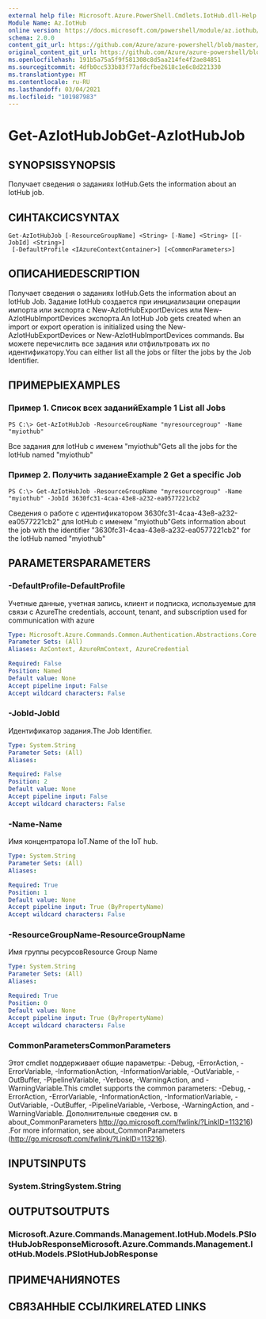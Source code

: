 ```yaml
---
external help file: Microsoft.Azure.PowerShell.Cmdlets.IotHub.dll-Help.xml
Module Name: Az.IotHub
online version: https://docs.microsoft.com/powershell/module/az.iothub/get-aziothubjob
schema: 2.0.0
content_git_url: https://github.com/Azure/azure-powershell/blob/master/src/IotHub/IotHub/help/Get-AzIotHubJob.md
original_content_git_url: https://github.com/Azure/azure-powershell/blob/master/src/IotHub/IotHub/help/Get-AzIotHubJob.md
ms.openlocfilehash: 191b5a75a5f9f581308c8d5aa214fe4f2ae84851
ms.sourcegitcommit: 4dfb0cc533b83f77afdcfbe2618c1e6c8d221330
ms.translationtype: MT
ms.contentlocale: ru-RU
ms.lasthandoff: 03/04/2021
ms.locfileid: "101987983"
---
```

# <span data-ttu-id="b5b82-101">Get-AzIotHubJob</span><span class="sxs-lookup"><span data-stu-id="b5b82-101">Get-AzIotHubJob</span></span>

## <span data-ttu-id="b5b82-102">SYNOPSIS</span><span class="sxs-lookup"><span data-stu-id="b5b82-102">SYNOPSIS</span></span>
<span data-ttu-id="b5b82-103">Получает сведения о заданиях IotHub.</span><span class="sxs-lookup"><span data-stu-id="b5b82-103">Gets the information about an IotHub job.</span></span>

## <span data-ttu-id="b5b82-104">СИНТАКСИС</span><span class="sxs-lookup"><span data-stu-id="b5b82-104">SYNTAX</span></span>

```
Get-AzIotHubJob [-ResourceGroupName] <String> [-Name] <String> [[-JobId] <String>]
 [-DefaultProfile <IAzureContextContainer>] [<CommonParameters>]
```

## <span data-ttu-id="b5b82-105">ОПИСАНИЕ</span><span class="sxs-lookup"><span data-stu-id="b5b82-105">DESCRIPTION</span></span>
<span data-ttu-id="b5b82-106">Получает сведения о заданиях IotHub.</span><span class="sxs-lookup"><span data-stu-id="b5b82-106">Gets the information about an IotHub Job.</span></span>
<span data-ttu-id="b5b82-107">Задание IotHub создается при инициализации операции импорта или экспорта с New-AzIotHubExportDevices или New-AzIotHubImportDevices экспорта.</span><span class="sxs-lookup"><span data-stu-id="b5b82-107">An IotHub Job gets created when an import or export operation is initialized using the New-AzIotHubExportDevices or New-AzIotHubImportDevices commands.</span></span>
<span data-ttu-id="b5b82-108">Вы можете перечислить все задания или отфильтровать их по идентификатору.</span><span class="sxs-lookup"><span data-stu-id="b5b82-108">You can either list all the jobs or filter the jobs by the Job Identifier.</span></span>

## <span data-ttu-id="b5b82-109">ПРИМЕРЫ</span><span class="sxs-lookup"><span data-stu-id="b5b82-109">EXAMPLES</span></span>

### <span data-ttu-id="b5b82-110">Пример 1. Список всех заданий</span><span class="sxs-lookup"><span data-stu-id="b5b82-110">Example 1 List all Jobs</span></span>
```
PS C:\> Get-AzIotHubJob -ResourceGroupName "myresourcegroup" -Name "myiothub"
```

<span data-ttu-id="b5b82-111">Все задания для IotHub с именем "myiothub"</span><span class="sxs-lookup"><span data-stu-id="b5b82-111">Gets all the jobs for the IotHub named "myiothub"</span></span>

### <span data-ttu-id="b5b82-112">Пример 2. Получить задание</span><span class="sxs-lookup"><span data-stu-id="b5b82-112">Example 2 Get a specific Job</span></span>
```
PS C:\> Get-AzIotHubJob -ResourceGroupName "myresourcegroup" -Name "myiothub" -JobId 3630fc31-4caa-43e8-a232-ea0577221cb2
```

<span data-ttu-id="b5b82-113">Сведения о работе с идентификатором 3630fc31-4caa-43e8-a232-ea0577221cb2" для IotHub с именем "myiothub"</span><span class="sxs-lookup"><span data-stu-id="b5b82-113">Gets information about the job with the identifier "3630fc31-4caa-43e8-a232-ea0577221cb2" for the IotHub named "myiothub"</span></span>

## <span data-ttu-id="b5b82-114">PARAMETERS</span><span class="sxs-lookup"><span data-stu-id="b5b82-114">PARAMETERS</span></span>

### <span data-ttu-id="b5b82-115">-DefaultProfile</span><span class="sxs-lookup"><span data-stu-id="b5b82-115">-DefaultProfile</span></span>
<span data-ttu-id="b5b82-116">Учетные данные, учетная запись, клиент и подписка, используемые для связи с Azure</span><span class="sxs-lookup"><span data-stu-id="b5b82-116">The credentials, account, tenant, and subscription used for communication with azure</span></span>

```yaml
Type: Microsoft.Azure.Commands.Common.Authentication.Abstractions.Core.IAzureContextContainer
Parameter Sets: (All)
Aliases: AzContext, AzureRmContext, AzureCredential

Required: False
Position: Named
Default value: None
Accept pipeline input: False
Accept wildcard characters: False
```

### <span data-ttu-id="b5b82-117">-JobId</span><span class="sxs-lookup"><span data-stu-id="b5b82-117">-JobId</span></span>
<span data-ttu-id="b5b82-118">Идентификатор задания.</span><span class="sxs-lookup"><span data-stu-id="b5b82-118">The Job Identifier.</span></span> 

```yaml
Type: System.String
Parameter Sets: (All)
Aliases:

Required: False
Position: 2
Default value: None
Accept pipeline input: False
Accept wildcard characters: False
```

### <span data-ttu-id="b5b82-119">-Name</span><span class="sxs-lookup"><span data-stu-id="b5b82-119">-Name</span></span>
<span data-ttu-id="b5b82-120">Имя концентратора IoT.</span><span class="sxs-lookup"><span data-stu-id="b5b82-120">Name of the IoT hub.</span></span> 

```yaml
Type: System.String
Parameter Sets: (All)
Aliases:

Required: True
Position: 1
Default value: None
Accept pipeline input: True (ByPropertyName)
Accept wildcard characters: False
```

### <span data-ttu-id="b5b82-121">-ResourceGroupName</span><span class="sxs-lookup"><span data-stu-id="b5b82-121">-ResourceGroupName</span></span>
<span data-ttu-id="b5b82-122">Имя группы ресурсов</span><span class="sxs-lookup"><span data-stu-id="b5b82-122">Resource Group Name</span></span>

```yaml
Type: System.String
Parameter Sets: (All)
Aliases:

Required: True
Position: 0
Default value: None
Accept pipeline input: True (ByPropertyName)
Accept wildcard characters: False
```

### <span data-ttu-id="b5b82-123">CommonParameters</span><span class="sxs-lookup"><span data-stu-id="b5b82-123">CommonParameters</span></span>
<span data-ttu-id="b5b82-124">Этот cmdlet поддерживает общие параметры: -Debug, -ErrorAction, -ErrorVariable, -InformationAction, -InformationVariable, -OutVariable, -OutBuffer, -PipelineVariable, -Verbose, -WarningAction, and -WarningVariable.</span><span class="sxs-lookup"><span data-stu-id="b5b82-124">This cmdlet supports the common parameters: -Debug, -ErrorAction, -ErrorVariable, -InformationAction, -InformationVariable, -OutVariable, -OutBuffer, -PipelineVariable, -Verbose, -WarningAction, and -WarningVariable.</span></span> <span data-ttu-id="b5b82-125">Дополнительные сведения см. в about_CommonParameters http://go.microsoft.com/fwlink/?LinkID=113216) .</span><span class="sxs-lookup"><span data-stu-id="b5b82-125">For more information, see about_CommonParameters (http://go.microsoft.com/fwlink/?LinkID=113216).</span></span>

## <span data-ttu-id="b5b82-126">INPUTS</span><span class="sxs-lookup"><span data-stu-id="b5b82-126">INPUTS</span></span>

### <span data-ttu-id="b5b82-127">System.String</span><span class="sxs-lookup"><span data-stu-id="b5b82-127">System.String</span></span>

## <span data-ttu-id="b5b82-128">OUTPUTS</span><span class="sxs-lookup"><span data-stu-id="b5b82-128">OUTPUTS</span></span>

### <span data-ttu-id="b5b82-129">Microsoft.Azure.Commands.Management.IotHub.Models.PSIotHubJobResponse</span><span class="sxs-lookup"><span data-stu-id="b5b82-129">Microsoft.Azure.Commands.Management.IotHub.Models.PSIotHubJobResponse</span></span>

## <span data-ttu-id="b5b82-130">ПРИМЕЧАНИЯ</span><span class="sxs-lookup"><span data-stu-id="b5b82-130">NOTES</span></span>

## <span data-ttu-id="b5b82-131">СВЯЗАННЫЕ ССЫЛКИ</span><span class="sxs-lookup"><span data-stu-id="b5b82-131">RELATED LINKS</span></span>

